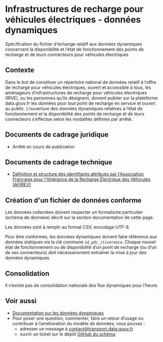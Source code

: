 # Infrastructures de recharge pour véhicules électriques - données dynamiques


Spécification du fichier d'échange relatif aux données dynamiques concernant la disponibilité et l’état de fonctionnement des points de recharge et de leurs connecteurs pour véhicules électriques

## Contexte
Dans le but de constituer un répertoire national de données relatif à l’offre de recharge pour véhicules électriques, ouvert et accessible à tous, les aménageurs d’infrastructures de recharge pour véhicules électriques (IRVE), ou les personnes qu’ils désignent, doivent publier sur la plateforme data.gouv.fr les données pour tout point de recharge en service et ouvert au public. L’ouverture des données dynamiques relatives à l’état de fonctionnement et la disponibilité des points de recharge et de leurs connecteurs s’effectue selon les modalités définies par arrêté. 

## Documents de cadrage juridique

- Arrêté en cours de publication

## Documents de cadrage technique

- [Définition et structure des identifiants attribués par l'Association Française pour l'Itinérance de la Recharge Électrique des Véhicules (AFIREV)](http://www.afirev.fr/fr/informations-generales/)

## Création d'un fichier de données conforme

Les données collectées doivent respecter un formalisme particulier (schéma de données) décrit sur la section documentation de cette page.

Les données sont à remplir au format CSV, encodage UTF-8.

Pour être conformes, les données dynamiques doivent faire référence aux données statiques via la clé commune  `id_pdc_itinerance`. 
Chaque nouvel état de fonctionnement ou de disponibilité d’un point de recharge (ou d’un de ses connecteurs) doit nécessairement entraîner la mise à jour des données dynamiques. 
 
## Consolidation
Il n’existe pas de consolidation nationale des flux dynamiques pour l’heure. 
 
## Voir aussi
- [Documentation sur les données dynamiques](https://doc.transport.data.gouv.fr/producteurs/infrastructures-de-recharge-de-vehicules-electriques-irve/donnees-dynamiques)
- Pour poser une question, commenter, faire un retour d’usage ou contribuer à l’amélioration du modèle de données, vous pouvez :
  - adresser un message à [contact@transport.data.gouv.fr](mailto:contact@transport.beta.gouv.fr)
  - ouvrir un ticket sur le dépôt [GitHub du schéma](https://github.com/etalab/schema-irve/issues/new)
